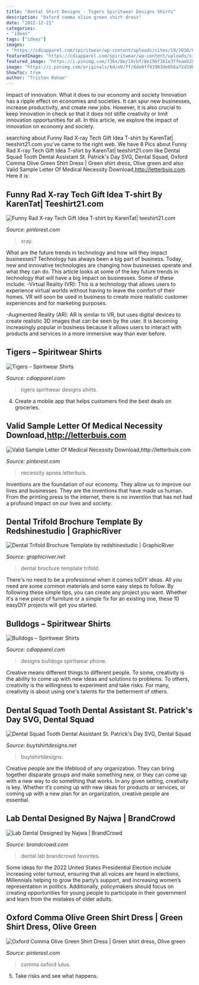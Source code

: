 ```yaml
---
title: "Dental Shirt Designs - Tigers Spiritwear Designs Shirts"
description: "Oxford comma olive green shirt dress"
date: "2022-12-21"
categories:
- "ideas"
tags: ["ideas"]
images:
- "https://cdiapparel.com/spiritwear/wp-content/uploads/sites/19/2016/07/Design-1518-9.jpg"
featuredImage: "https://cdiapparel.com/spiritwear/wp-content/uploads/sites/19/2016/06/Design-89.jpg"
featured_image: "https://i.pinimg.com/736x/8e/19/bf/8e19bf361e3ffeaeb29ad38a10cdb81e.jpg"
image: "https://i.pinimg.com/originals/6d/e0/ff/6de0ff93903de056a72d39be50fd92e0.jpg"
ShowToc: true
author: "Triston Rohan"
---
```



Impact of innovation: What it does to our economy and society
Innovation has a ripple effect on economies and societies. It can spur new businesses, increase productivity, and create new jobs. However, it is also crucial to keep innovation in check so that it does not stifle creativity or limit innovation opportunities for all. In this article, we explore the impact of innovation on economy and society.

	

		
searching about Funny Rad X-ray Tech Gift Idea T-shirt by KarenTat| teeshirt21.com you've came to the right web. We have 8 Pics about Funny Rad X-ray Tech Gift Idea T-shirt by KarenTat| teeshirt21.com like Dental Squad Tooth Dental Assistant St. Patrick&#039;s Day SVG, Dental Squad, Oxford Comma Olive Green Shirt Dress | Green shirt dress, Olive green and also Valid Sample Letter Of Medical Necessity Download,http://letterbuis.com. Here it is:
		
    
## Funny Rad X-ray Tech Gift Idea T-shirt By KarenTat| Teeshirt21.com

<img loading=lazy src="https://i.pinimg.com/originals/6d/e0/ff/6de0ff93903de056a72d39be50fd92e0.jpg" onerror="this.onerror=null;this.src='https://tse1.mm.bing.net/th?id=OIP.xWakOuCRk4A8uCz1CmoNCQHaHa&amp;pid=15.1';" alt="Funny Rad X-ray Tech Gift Idea T-shirt by KarenTat| teeshirt21.com">

_Source: pinterest.com_

>xray. 

	

What are the future trends in technology and how will they impact businesses?
Technology has always been a big part of business. Today, new and innovative technologies are changing how businesses operate and what they can do. This article looks at some of the key future trends in technology that will have a big impact on businesses. Some of these include:
-Virtual Reality (VR): This is a technology that allows users to experience virtual worlds without having to leave the comfort of their homes. VR will soon be used in business to create more realistic customer experiences and for marketing purposes.

-Augmented Reality (AR): AR is similar to VR, but uses digital devices to create realistic 3D images that can be seen by the user. It is becoming increasingly popular in business because it allows users to interact with products and services in a more immersive way than ever before.

    
## Tigers – Spiritwear Shirts

<img loading=lazy src="https://cdiapparel.com/spiritwear/wp-content/uploads/sites/19/2016/07/Design-1518-9.jpg" onerror="this.onerror=null;this.src='https://tse4.mm.bing.net/th?id=OIP.cfcGKmWEbg-9XnAbxH6krwHaIU&amp;pid=15.1';" alt="Tigers – Spiritwear Shirts">

_Source: cdiapparel.com_

>tigers spiritwear designs shirts. 

	

4. Create a mobile app that helps customers find the best deals on groceries. 

    
## Valid Sample Letter Of Medical Necessity Download,http://letterbuis.com

<img loading=lazy src="https://i.pinimg.com/736x/8e/19/bf/8e19bf361e3ffeaeb29ad38a10cdb81e.jpg" onerror="this.onerror=null;this.src='https://tse1.mm.bing.net/th?id=OIP.BIbtTygmZl31ID-fMbbDQAHaJl&amp;pid=15.1';" alt="Valid Sample Letter Of Medical Necessity Download,http://letterbuis.com">

_Source: pinterest.com_

>necessity apnea letterbuis. 

	

Inventions are the foundation of our economy. They allow us to improve our lives and businesses. They are the inventions that have made us human. From the printing press to the internet, there is no invention that has not had a profound impact on our lives and society.

    
## Dental Trifold Brochure Template By Redshinestudio | GraphicRiver

<img loading=lazy src="https://s3.envato.com/files/70604712/Back.jpg" onerror="this.onerror=null;this.src='https://tse1.mm.bing.net/th?id=OIP.MUFzSPk2cGv1KO1pKbXgawHaFw&amp;pid=15.1';" alt="Dental Trifold Brochure Template by redshinestudio | GraphicRiver">

_Source: graphicriver.net_

>dental brochure template trifold. 

	

There's no need to be a professional when it comes toDIY ideas. All you need are some common materials and some easy steps to follow. By following these simple tips, you can create any project you want. Whether it's a new piece of furniture or a simple fix for an existing one, these 10 easyDIY projects will get you started.

    
## Bulldogs – Spiritwear Shirts

<img loading=lazy src="https://cdiapparel.com/spiritwear/wp-content/uploads/sites/19/2016/06/Design-89.jpg" onerror="this.onerror=null;this.src='https://tse4.mm.bing.net/th?id=OIP.181HCtsXJFi_QyyAwCWnYwHaJM&amp;pid=15.1';" alt="Bulldogs – Spiritwear Shirts">

_Source: cdiapparel.com_

>designs bulldogs spiritwear phone. 

	

Creative means different things to different people. To some, creativity is the ability to come up with new ideas and solutions to problems. To others, creativity is the willingness to experiment and take risks. For many, creativity is about using one's talents for the betterment of others.

    
## Dental Squad Tooth Dental Assistant St. Patrick&#039;s Day SVG, Dental Squad

<img loading=lazy src="https://www.buytshirtdesigns.net/wp-content/uploads/2020/03/Untitled-1-246.jpg" onerror="this.onerror=null;this.src='https://tse3.mm.bing.net/th?id=OIP.7MiXPWcbnt8b2BWgeveV9gHaHa&amp;pid=15.1';" alt="Dental Squad Tooth Dental Assistant St. Patrick&#039;s Day SVG, Dental Squad">

_Source: buytshirtdesigns.net_

>buytshirtdesigns. 

	

Creative people are the lifeblood of any organization. They can bring together disparate groups and make something new, or they can come up with a new way to do something that works. In any given setting, creativity is key. Whether it’s coming up with new ideas for products or services, or coming up with a new plan for an organization, creative people are essential.

    
## Lab Dental Designed By Najwa | BrandCrowd

<img loading=lazy src="https://www.brandcrowd.com/gallery/brands/pictures/picture13906318399816.png" onerror="this.onerror=null;this.src='https://tse1.mm.bing.net/th?id=OIP.iGekXEHNWXxeNBDFznFQnwHaF7&amp;pid=15.1';" alt="Lab Dental Designed by Najwa | BrandCrowd">

_Source: brandcrowd.com_

>dental lab brandcrowd favorites. 

	

Some ideas for the 2022 United States Presidential Election include increasing voter turnout, ensuring that all voices are heard in elections, Millennials helping to grow the party’s support, and increasing women’s representation in politics. Additionally, policymakers should focus on creating opportunities for young people to participate in their government and learn from the mistakes of older adults.

    
## Oxford Comma Olive Green Shirt Dress | Green Shirt Dress, Olive Green

<img loading=lazy src="https://i.pinimg.com/736x/fe/dc/0f/fedc0f751995437b165dabe8e62e12ca--fashion-office-work-fashion.jpg" onerror="this.onerror=null;this.src='https://tse4.mm.bing.net/th?id=OIP.dVhq--haWAVyt1nKZ9q9CQHaLH&amp;pid=15.1';" alt="Oxford Comma Olive Green Shirt Dress | Green shirt dress, Olive green">

_Source: pinterest.com_

>comma oxford lulus. 

	

5. Take risks and see what happens.

